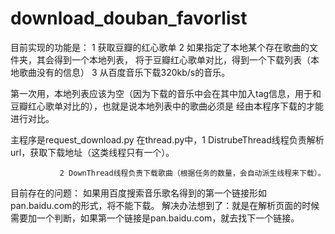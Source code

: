 download_douban_favorlist
=========================

目前实现的功能是： 1 获取豆瓣的红心歌单 
                   2 如果指定了本地某个存在歌曲的文件夹，其会得到一个本地列表， 将于豆瓣红心歌单对比，得到一个下载列表（本地歌曲没有的信息）
                   3 从百度音乐下载320kb/s的音乐。

第一次用，本地列表应该为空（因为下载的音乐中会在其中加入tag信息，用于和豆瓣红心歌单对比的），也就是说本地列表中的歌曲必须是 经由本程序下载的才能进行对比。

主程序是request_download.py
在thread.py中，1 DistrubeThread线程负责解析url，获取下载地址（这类线程只有一个）。

               2 DownThread线程负责下载歌曲（根据任务的数量，会自动派生线程来下载）。
               
               
目前存在的问题： 如果用百度搜索音乐歌名得到的第一个链接形如pan.baidu.com的形式，将不能下载。 解决办法想到了：就是在解析页面的时候需要加一个判断，如果第一个链接是pan.baidu.com，就去找下一个链接。
